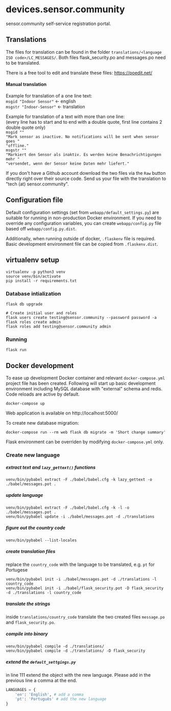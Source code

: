 # devices.sensor.community
sensor.community self-service registration portal.

## Translations

The files for translation can be found in the folder `translations/<language ISO code>/LC_MESSAGES/`.
Both files flask_security.po and messages.po need to be translated.

There is a free tool to edit and translate these files: https://poedit.net/  

#### Manual translation

Example for translation of a one line text:  
`msgid "Indoor Sensor"` <- english  
`msgstr "Indoor-Sensor"` <- translation  

Example for translation of a text with more than one line:  
(every line has to start and to end with a double quote, first line contains 2 double quote only)  
`msgid ""`  
`"Mark sensor as inactive. No notifications will be sent when sensor goes "`  
`"offline."`  
`msgstr ""`  
`"Markiert den Sensor als inaktiv. Es werden keine Benachrichtigungen mehr "`  
`"versendet, wenn der Sensor keine Daten mehr liefert."`  
  
If you don't have a Github account download the two files via the `Raw` button directly right over their source code. Send us your file with the translation to "tech (at) sensor.community".  

## Configuration file
Default configuration settings (set from `webapp/default_settings.py`) are
suitable for running in non-production Docker environment. If you need to
override any configuration variables, you can create `webapp/config.py` file
based off `webapp/config.py.dist`.

Additionally, when running outside of docker, `.flaskenv` file is required.
Basic development environment file can be copied from `.flaskenv.dist`.

## virtualenv setup

    virtualenv -p python3 venv
    source venv/bin/activate
    pip install -r requirements.txt

### Database intialization

    flask db upgrade

    # Create initial user and roles
    flask users create testing@sensor.community --password password -a
    flask roles create admin
    flask roles add testing@sensor.community admin

### Running

    flask run

## Docker development
To ease up development Docker container and relevant `docker-compose.yml`
project file has been created. Following will start up basic development
environment including MySQL database with "external" schema and redis. Code reloads are active by default.

    docker-compose up

Web application is available on http://localhost:5000/

To create new database migration:

    docker-compose run --rm web flask db migrate -m 'Short change summary'

Flask environment can be overriden by modifying `docker-compose.yml` only.

### Create new language
##### extract text and `lazy_gettext()` functions

    venv/bin/pybabel extract -F ./babel/babel.cfg -k lazy_gettext -o ./babel/messages.pot .

##### update language

    venv/bin/pybabel extract -F ./babel/babel.cfg -k -l -o ./babel/messages.pot .
    venv/bin/pybabel update -i ./babel/messages.pot -d ./translations

##### figure out the country code
    
    venv/bin/pybabel --list-locales

##### create translation files
replace the `country_code` with the language to be translated, e.g. `pt` for Portugese

    venv/bin/pybabel init -i ./babel/messages.pot -d ./translations -l country_code
    venv/bin/pybabel init -i ./babel/flask_security.pot -D flask_security -d ./translations -l country_code

##### translate the strings

 inside `translations/country_code` translate the two created files `message.po` and `flask_security.po`.

##### compile into binary

    venv/bin/pybabel compile -d ./translations/
    venv/bin/pybabel compile -d ./translations/ -D flask_security
    
##### extend the `default_settgings.py`
in line 111 extend the object with the new language. Please add in the previous line a comma at the end.
```python
LANGUAGES = {
    'en': 'English', # add a comma
    'pt': 'Português' # add the new language
}
```

